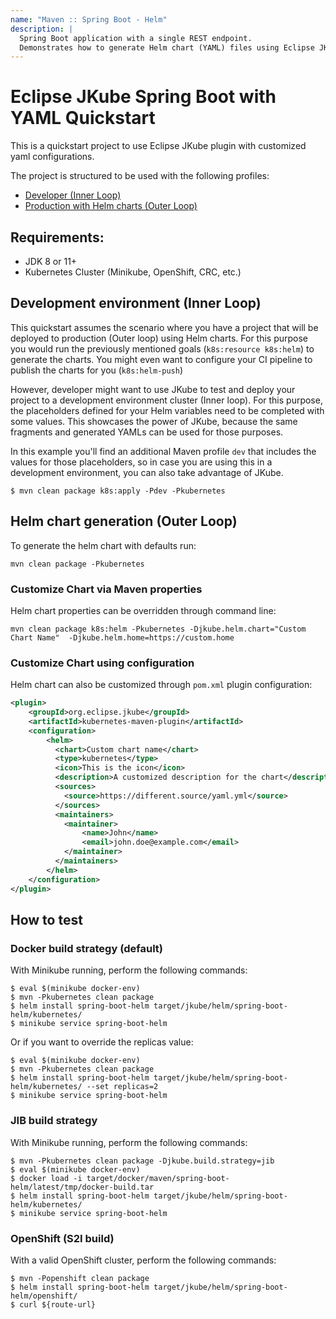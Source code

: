 ```yaml
---
name: "Maven :: Spring Boot - Helm"
description: |
  Spring Boot application with a single REST endpoint.
  Demonstrates how to generate Helm chart (YAML) files using Eclipse JKube's k8s:helm Maven goal.
---
```

# Eclipse JKube Spring Boot with YAML Quickstart

This is a quickstart project to use Eclipse JKube plugin with customized yaml configurations.

The project is structured to be used with the following profiles:
- [Developer (Inner Loop)](#Development-environment-(Inner-Loop))
- [Production with Helm charts (Outer Loop)](#Helm-chart-generation-(Outer-Loop))

## Requirements:

- JDK 8 or 11+
- Kubernetes Cluster (Minikube, OpenShift, CRC, etc.)

## Development environment (Inner Loop)

This quickstart assumes the scenario where you have a project that will be deployed to production (Outer loop) using
Helm charts. For this purpose you would run the previously mentioned goals (`k8s:resource k8s:helm`) to generate the
charts. You might even want to configure your CI pipeline to publish the charts for you (`k8s:helm-push`)

However, developer might want to use JKube to test and deploy your project to a development environment
cluster (Inner loop). For this purpose, the placeholders defined for your Helm variables need to be completed with some
values. This showcases the power of JKube, because the same fragments and generated YAMLs can be used for those purposes.

In this example you'll find an additional Maven profile `dev` that includes the values for those placeholders, so in case
you are using this in a development environment, you can also take advantage of JKube.

```shell
$ mvn clean package k8s:apply -Pdev -Pkubernetes
```

## Helm chart generation (Outer Loop)

To generate the helm chart with defaults run:
```shell script
mvn clean package -Pkubernetes
```

### Customize Chart via Maven properties

Helm chart properties can be overridden through command line:
```shell script
mvn clean package k8s:helm -Pkubernetes -Djkube.helm.chart="Custom Chart Name"  -Djkube.helm.home=https://custom.home
```

### Customize Chart using configuration

Helm chart can also be customized through `pom.xml` plugin configuration:
```xml
<plugin>
    <groupId>org.eclipse.jkube</groupId>
    <artifactId>kubernetes-maven-plugin</artifactId>
    <configuration>
        <helm>
          <chart>Custom chart name</chart>
          <type>kubernetes</type>
          <icon>This is the icon</icon>
          <description>A customized description for the chart</description>
          <sources>
            <source>https://different.source/yaml.yml</source>
          </sources>
          <maintainers>
            <maintainer>
                <name>John</name>
                <email>john.doe@example.com</email>
            </maintainer>
          </maintainers>
        </helm>
    </configuration>
</plugin>
```

## How to test

### Docker build strategy (default)
With Minikube running, perform the following commands:
```shell script
$ eval $(minikube docker-env)
$ mvn -Pkubernetes clean package
$ helm install spring-boot-helm target/jkube/helm/spring-boot-helm/kubernetes/
$ minikube service spring-boot-helm
```

Or if you want to override the replicas value:
```shell script
$ eval $(minikube docker-env)
$ mvn -Pkubernetes clean package
$ helm install spring-boot-helm target/jkube/helm/spring-boot-helm/kubernetes/ --set replicas=2
$ minikube service spring-boot-helm
```

### JIB build strategy
With Minikube running, perform the following commands:
```shell script
$ mvn -Pkubernetes clean package -Djkube.build.strategy=jib
$ eval $(minikube docker-env)
$ docker load -i target/docker/maven/spring-boot-helm/latest/tmp/docker-build.tar
$ helm install spring-boot-helm target/jkube/helm/spring-boot-helm/kubernetes/
$ minikube service spring-boot-helm
```

### OpenShift (S2I build)
With a valid OpenShift cluster, perform the following commands:
```shell script
$ mvn -Popenshift clean package
$ helm install spring-boot-helm target/jkube/helm/spring-boot-helm/openshift/
$ curl ${route-url}
```
